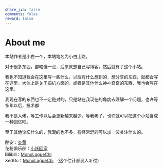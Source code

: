 ```yaml
---
share_jia: false
comments: false
reward: false
---
```


# About me


本站作者是小白一个，本站笔名为小白上路。

对于很多东西，都略懂一点，后来就想自己写博客，然后就有了这个小站。

我也不知道我会在这里写一些什么，以后有什么想到的，想分享的东西，就都会写在这里。大体上是关于搞机方面的，或者是其他什么神神奇奇的东西，我也会写在这里。

我现在写的东西也不一定是对的，只是站在我现在的角度去理解一个问题，也许等多年以后，技术都

我不是大佬，等工作以后会更新越来越少，等我老了，也许就可以把这个小站当成一种回忆吧。

至于其他论坛什么的，我混的也不多，有经常混的可以加一波关注什么的。

酷安：[炎黄](http://www.coolapk.com/u/561054)  
花粉俱乐部：[小跃回家]()  
Bilibili：[MonoLogueChi](https://space.bilibili.com/28474682/#!/)  
XedGo：[MonoLogueChi]() （这个估计都没人听过）


